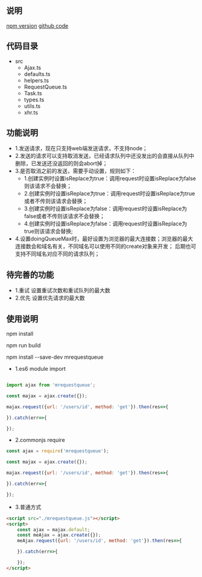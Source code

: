 ## 说明
[npm version](https://www.npmjs.com/package/mrequestqueue)
[github code](https://github.com/mawenjie521/requestQueue)

## 代码目录
- src
    - Ajax.ts
    - defaults.ts
    - helpers.ts
    - RequestQueue.ts
    - Task.ts
    - types.ts
    - utils.ts
    - xhr.ts

## 功能说明
- 1.发送请求，现在只支持web端发送请求，不支持node；
- 2.发送的请求可以支持取消发送，已经请求队列中还没发出的会直接从队列中删除，已发送还没返回的则会abort掉；
- 3.是否取消之前的发送，需要手动设置，规则如下：
    - 1.创建实例时设置isReplace为true：调用request时设置isReplace为false则该请求不会替换；
    - 2.创建实例时设置isReplace为true：调用request时设置isReplace为true或者不传则该请求会替换；
    - 3.创建实例时设置isReplace为false：调用request时设置isReplace为false或者不传则该请求不会替换；
    - 4.创建实例时设置isReplace为false：调用request时设置isReplace为true则该请求会替换;
- 4.设置doingQueueMax时，最好设置为浏览器的最大连接数；浏览器的最大连接数会和域名有关，不同域名可以使用不同的create对象来开发；
    后期也可支持不同域名对应不同的请求队列；

## 待完善的功能
- 1.重试 设置重试次数和重试队列的最大数
- 2.优先 设置优先请求的最大数

## 使用说明

npm install 

npm run build

npm install --save-dev mrequestqueue

- 1.es6 module import

```javascript

import ajax from 'mrequestqueue';

const majax = ajax.create({});

majax.request({url: '/users/id', method: 'get'}).then(res=>{

}).catch(err=>{

});
```

- 2.commonjs require
```javascript
const ajax = require('mrequestqueue');

const majax = ajax.create({});

majax.request({url: '/users/id', method: 'get'}).then(res=>{

}).catch(err=>{

});
```

- 3.普通方式

```html
<script src="./mrequestqueue.js"></script>
<script>
    const ajax = majax.default;
    const meAjax = ajax.create({});
    meAjax.request({url: '/users/id', method: 'get'}).then(res=>{

    }).catch(err=>{

    });
</script>
```